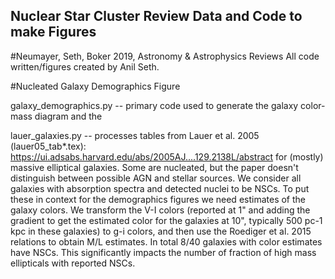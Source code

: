 ## Nuclear Star Cluster Review Data and Code to make Figures
#Neumayer, Seth, Boker 2019, Astronomy & Astrophysics Reviews
All code written/figures created by Anil Seth.

#Nucleated Galaxy Demographics Figure

galaxy_demographics.py -- primary code used to generate the galaxy color-mass diagram and the 

lauer_galaxies.py -- processes tables from Lauer et al. 2005 (lauer05_tab*.tex):
https://ui.adsabs.harvard.edu/abs/2005AJ....129.2138L/abstract
for (mostly) massive elliptical galaxies.  Some are nucleated, but the paper doesn't distinguish between possible AGN and stellar sources.  We consider all galaxies with absorption spectra and detected nuclei to be NSCs.  To put these in context for the demographics figures we need estimates of the galaxy colors.  We transform the V-I colors (reported at 1" and adding the gradient to get the estimated color for the galaxies at 10", typically 500 pc-1 kpc in these galaxies) to g-i colors, and then use the Roediger et al. 2015 relations to obtain M/L estimates.  In total 8/40 galaxies with color estimates have NSCs.  This significantly impacts the number of fraction of high mass ellipticals with reported NSCs.  